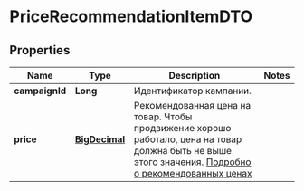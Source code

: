 

# PriceRecommendationItemDTO

## Properties

Name | Type | Description | Notes
------------ | ------------- | ------------- | -------------
**campaignId** | **Long** | Идентификатор кампании. | 
**price** | [**BigDecimal**](BigDecimal.md) | Рекомендованная цена на товар. Чтобы продвижение хорошо работало, цена на товар должна быть не выше этого значения. [Подробно о рекомендованных ценах](https://yandex.ru/support/marketplace/marketing/campaigns.html#prices)  | 




